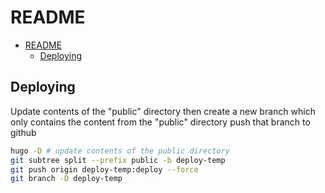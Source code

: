 # README

<!--toc:start-->

- [README](#readme)
  - [Deploying](#deploying)
  <!--toc:end-->

## Deploying

Update contents of the "public" directory then create a new branch which
only contains the content from the "public" directory push that branch to github

```bash
hugo -D # update contents of the public directory
git subtree split --prefix public -b deploy-temp
git push origin deploy-temp:deploy --force
git branch -D deploy-temp
```

